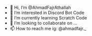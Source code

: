 - 👋 Hi, I’m @AhmadFajrAthallah
- 👀 I’m interested in Discord Bot Code
- 🌱 I’m currently learning Scratch Code
- 💞️ I’m looking to collaborate on ...
- 📫 How to reach me
        ig: @ahmadfajr._
        

<!---
AhmadFajrAthallah/AhmadFajrAthallah is a ✨ special ✨ repository because its `README.md` (this file) appears on your GitHub profile.
You can click the Preview link to take a look at your changes.
--->
